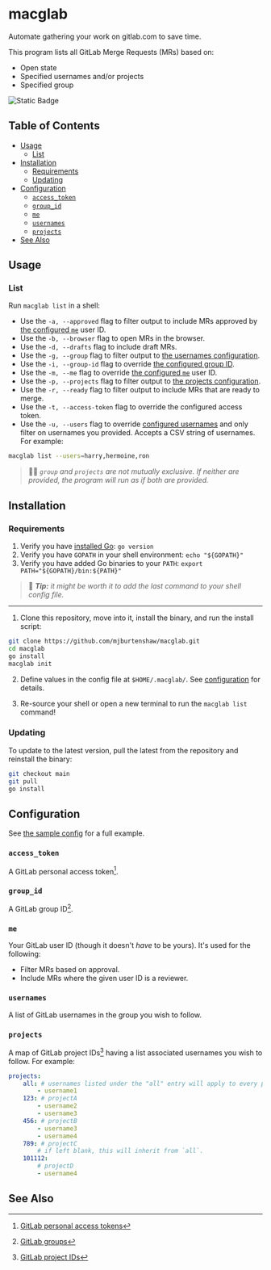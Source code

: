 macglab
=======

Automate gathering your work on gitlab.com to save time.

This program lists all GitLab Merge Requests (MRs) based on:
- Open state
- Specified usernames and/or projects
- Specified group

![Static Badge](https://img.shields.io/badge/version-4.2.1-66023c)

Table of Contents
------------------

- [Usage](#usage)
    - [List](#list)
- [Installation](#installation)
    - [Requirements](#requirements)
    - [Updating](#updating)
- [Configuration](#configuration)
    - [`access_token`](#access_token)
    - [`group_id`](#group_id)
    - [`me`](#me)
    - [`usernames`](#usernames)
    - [`projects`](#projects)
- [See Also](#see-also)

Usage
-----

### List

Run `macglab list` in a shell:
- Use the `-a, --approved` flag to filter output to include MRs approved by [the configured `me`](#me) user ID.
- Use the `-b, --browser` flag to open MRs in the browser.
- Use the `-d, --drafts` flag to include draft MRs.
- Use the `-g, --group` flag to filter output to [the usernames configuration](#usernames).
- Use the `-i, --group-id` flag to override [the configured group ID](#group_id).
- Use the `-m, --me` flag to override [the configured `me`](#me) user ID.
- Use the `-p, --projects` flag to filter output to [the projects configuration](#projects).
- Use the `-r, --ready` flag to filter output to include MRs that are ready to merge.
- Use the `-t, --access-token` flag to override the configured access token.
- Use the `-u, --users` flag to override [configured usernames](#usernames) and only filter on usernames you provided. Accepts a CSV string of usernames. For example:

```sh
macglab list --users=harry,hermoine,ron
```

> 👯‍♀️ *`group` and `projects` are not mutually exclusive. If neither are provided, the program will run as if both are provided.*

Installation
-------------

### Requirements

1. Verify you have [installed Go](https://go.dev/doc/install): `go version`
2. Verify you have `GOPATH` in your shell environment: `echo "${GOPATH}"`
3. Verify you have added Go binaries to your `PATH`: `export PATH="${GOPATH}/bin:${PATH}"`

> 🐚 ***Tip:** it might be worth it to add the last command to your shell config file.*

--------------------------------------------------------------------------------------------

1. Clone this repository, move into it, install the binary, and run the install script:

```sh
git clone https://github.com/mjburtenshaw/macglab.git
cd macglab
go install
macglab init
```

2. Define values in the config file at `$HOME/.macglab/`. See [configuration](#configuration) for details.

3. Re-source your shell or open a new terminal to run the `macglab list` command!

### Updating

To update to the latest version, pull the latest from the repository and reinstall the binary:

```sh
git checkout main
git pull
go install
```

Configuration
--------------

See [the sample config](/config.sample.yml) for a full example.

### `access_token`

A GitLab personal access token[^1].

### `group_id`

A GitLab group ID[^2].

### `me`

Your GitLab user ID (though it doesn't *have* to be yours). It's used for the following:
- Filter MRs based on approval.
- Include MRs where the given user ID is a reviewer.

### `usernames`

A list of GitLab usernames in the group you wish to follow.

### `projects`

A map of GitLab project IDs[^3] having a list associated usernames you wish to follow. For example:

```yaml
projects:
    all: # usernames listed under the "all" entry will apply to every project.
        - username1
    123: # projectA
        - username2
        - username3
    456: # projectB
        - username3
        - username4
    789: # projectC
        # if left blank, this will inherit from `all`.
    101112:
        # projectD
        - username4
```

See Also
---------

[^1]: [GitLab personal access tokens](https://docs.gitlab.com/ee/user/profile/personal_access_tokens.html#create-a-personal-access-token)
[^2]: [GitLab groups](https://docs.gitlab.com/ee/api/groups.html)
[^3]: [GitLab project IDs](https://stackoverflow.com/questions/39559689/where-do-i-find-the-project-id-for-the-gitlab-api)
